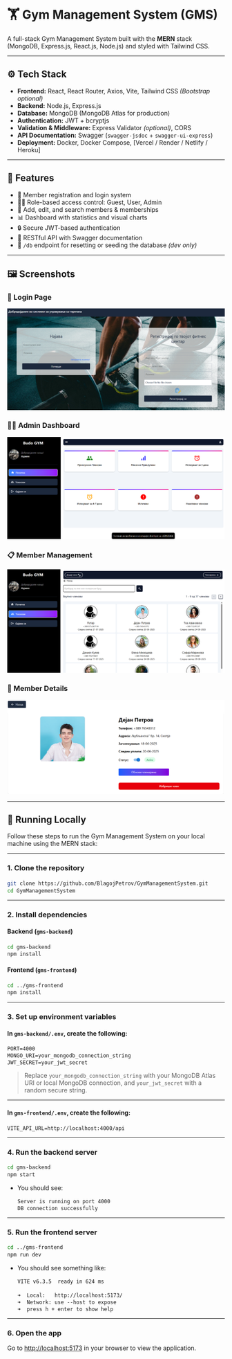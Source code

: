 # 🏋️ Gym Management System (GMS)

A full-stack Gym Management System built with the **MERN** stack (MongoDB, Express.js, React.js, Node.js) and styled with Tailwind CSS.

---

## ⚙️ Tech Stack

- **Frontend:** React, React Router, Axios, Vite, Tailwind CSS *(Bootstrap optional)*  
- **Backend:** Node.js, Express.js  
- **Database:** MongoDB (MongoDB Atlas for production)  
- **Authentication:** JWT + bcryptjs  
- **Validation & Middleware:** Express Validator *(optional)*, CORS  
- **API Documentation:** Swagger (`swagger-jsdoc` + `swagger-ui-express`)  
- **Deployment:** Docker, Docker Compose, [Vercel / Render / Netlify / Heroku]  

---

## 🧪 Features

- 👥 Member registration and login system  
- 🧑‍💼 Role-based access control: Guest, User, Admin  
- 📝 Add, edit, and search members & memberships  
- 📊 Dashboard with statistics and visual charts  
- 🔒 Secure JWT-based authentication  
- 📂 RESTful API with Swagger documentation  
- 🧹 `/db` endpoint for resetting or seeding the database *(dev only)*  

---

## 🖼️ Screenshots

### 🔐 Login Page
![Login Page](./gms-frontend/public/screenshots/login-page.png)

### 🧑‍💼 Admin Dashboard
![Admin Dashboard](./gms-frontend/public/screenshots/admin-dashboard.png)

### 📋 Member Management
![Member Management](./gms-frontend/public/screenshots/member-management.png)

### 📄 Member Details
![Member Details](./gms-frontend/public/screenshots/member-details.png)

---

## 🐳 Running Locally

Follow these steps to run the Gym Management System on your local machine using the MERN stack:

---

### 1. **Clone the repository**

```bash
git clone https://github.com/BlagojPetrov/GymManagementSystem.git
cd GymManagementSystem
```

---

### 2. **Install dependencies**

#### Backend (`gms-backend`)

```bash
cd gms-backend
npm install
```

#### Frontend (`gms-frontend`)

```bash
cd ../gms-frontend
npm install
```

---

### 3. **Set up environment variables**

#### In `gms-backend/.env`, create the following:

```env
PORT=4000
MONGO_URI=your_mongodb_connection_string
JWT_SECRET=your_jwt_secret
```

> Replace `your_mongodb_connection_string` with your MongoDB Atlas URI or local MongoDB connection, and `your_jwt_secret` with a random secure string.

---

#### In `gms-frontend/.env`, create the following:

```env
VITE_API_URL=http://localhost:4000/api
```

---

### 4. **Run the backend server**

```bash
cd gms-backend
npm start
```

- You should see:
  ```
  Server is running on port 4000
  DB connection successfully
  ```

---

### 5. **Run the frontend server**

```bash
cd ../gms-frontend
npm run dev
```

- You should see something like:

  ```
  VITE v6.3.5  ready in 624 ms

  ➜  Local:   http://localhost:5173/
  ➜  Network: use --host to expose
  ➜  press h + enter to show help
  ```

---

### 6. **Open the app**

Go to [http://localhost:5173](http://localhost:5173) in your browser to view the application.
